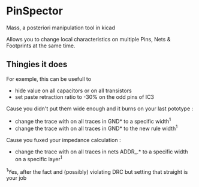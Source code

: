 # PinSpector

Mass, a posteriori manipulation tool in kicad

Allows you to change local characteristics on multiple
Pins, Nets & Footprints at the same time.

## Thingies it does

For exemple, this can be usefull to


- hide value on all capacitors or on all transistors
- set paste retraction ratio to -30% on the odd pins of IC3


Cause you didn't put them wide enough and it burns on your last pototype :
- change the trace with on all traces in GND* to a specific width<sup>1</sup>
- change the trace with on all traces in GND* to the new rule width<sup>1</sup>


Cause you fuxed your impedance calculation :
- change the trace with on all traces in nets ADDR_.* to a specific width on a specific layer<sup>1</sup>






<sup>1</sup>Yes, after the fact and (possibly) violating DRC but setting that straight is your job
